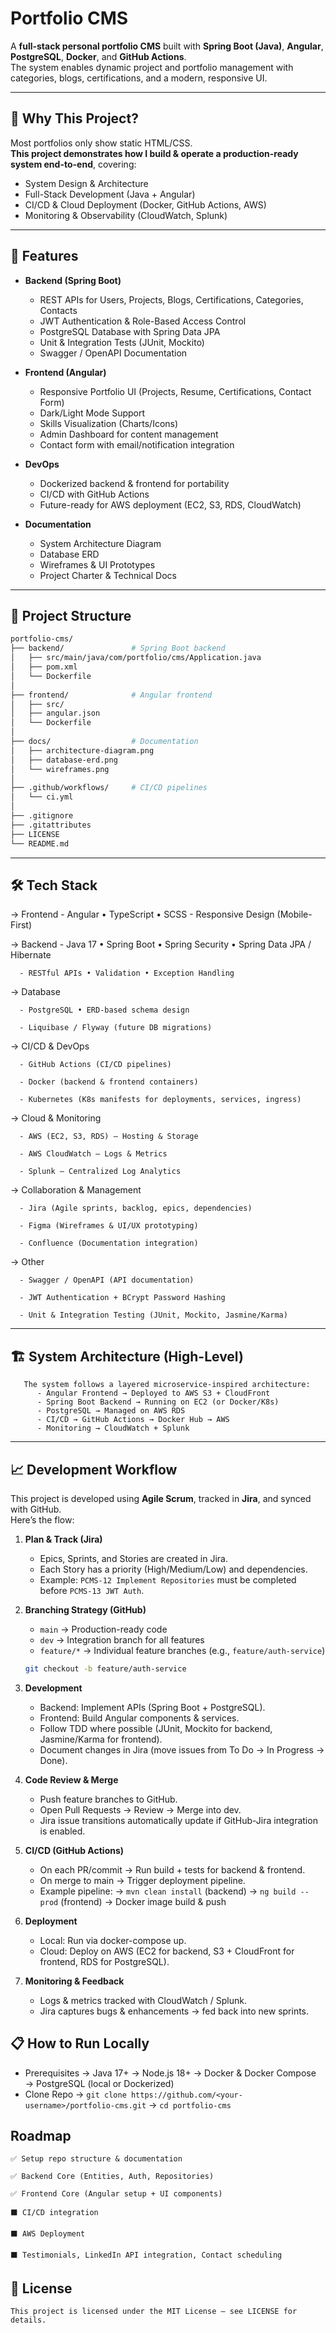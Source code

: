 # Portfolio CMS

A **full-stack personal portfolio CMS** built with **Spring Boot (Java)**, **Angular**, **PostgreSQL**, **Docker**, and **GitHub Actions**.  
The system enables dynamic project and portfolio management with categories, blogs, certifications, and a modern, responsive UI.

---
## 🌟 Why This Project?

Most portfolios only show static HTML/CSS.  
**This project demonstrates how I build & operate a production-ready system end-to-end**, covering:  
   - System Design & Architecture  
   - Full-Stack Development (Java + Angular)  
   - CI/CD & Cloud Deployment (Docker, GitHub Actions, AWS)  
   - Monitoring & Observability (CloudWatch, Splunk)  

--- 

## 🚀 Features

- **Backend (Spring Boot)**
  - REST APIs for Users, Projects, Blogs, Certifications, Categories, Contacts
  - JWT Authentication & Role-Based Access Control
  - PostgreSQL Database with Spring Data JPA
  - Unit & Integration Tests (JUnit, Mockito)
  - Swagger / OpenAPI Documentation

- **Frontend (Angular)**
  - Responsive Portfolio UI (Projects, Resume, Certifications, Contact Form)
  - Dark/Light Mode Support
  - Skills Visualization (Charts/Icons)
  - Admin Dashboard for content management
  - Contact form with email/notification integration

- **DevOps**
  - Dockerized backend & frontend for portability
  - CI/CD with GitHub Actions
  - Future-ready for AWS deployment (EC2, S3, RDS, CloudWatch)

- **Documentation**
  - System Architecture Diagram
  - Database ERD
  - Wireframes & UI Prototypes
  - Project Charter & Technical Docs

---

## 📂 Project Structure

```bash
portfolio-cms/
├── backend/               # Spring Boot backend
│   ├── src/main/java/com/portfolio/cms/Application.java
│   ├── pom.xml
│   └── Dockerfile
│
├── frontend/              # Angular frontend
│   ├── src/
│   ├── angular.json
│   └── Dockerfile
│
├── docs/                  # Documentation
│   ├── architecture-diagram.png
│   ├── database-erd.png
│   └── wireframes.png
│
├── .github/workflows/     # CI/CD pipelines
│   └── ci.yml
│
├── .gitignore
├── .gitattributes
├── LICENSE
└── README.md
```


---

## 🛠️ Tech Stack

→ Frontend
      - Angular • TypeScript • SCSS
      - Responsive Design (Mobile-First)

→ Backend
      - Java 17 • Spring Boot • Spring Security • Spring Data JPA / Hibernate

      - RESTful APIs • Validation • Exception Handling

→ Database

      - PostgreSQL • ERD-based schema design

      - Liquibase / Flyway (future DB migrations)

→ CI/CD & DevOps

      - GitHub Actions (CI/CD pipelines)

      - Docker (backend & frontend containers)

      - Kubernetes (K8s manifests for deployments, services, ingress)

→ Cloud & Monitoring

      - AWS (EC2, S3, RDS) — Hosting & Storage

      - AWS CloudWatch — Logs & Metrics

      - Splunk — Centralized Log Analytics

→ Collaboration & Management

      - Jira (Agile sprints, backlog, epics, dependencies)

      - Figma (Wireframes & UI/UX prototyping)

      - Confluence (Documentation integration)

→ Other

      - Swagger / OpenAPI (API documentation)

      - JWT Authentication + BCrypt Password Hashing

      - Unit & Integration Testing (JUnit, Mockito, Jasmine/Karma)

---
## 🏗️ System Architecture (High-Level)
```
   The system follows a layered microservice-inspired architecture:
      - Angular Frontend → Deployed to AWS S3 + CloudFront
      - Spring Boot Backend → Running on EC2 (or Docker/K8s)
      - PostgreSQL → Managed on AWS RDS
      - CI/CD → GitHub Actions → Docker Hub → AWS
      - Monitoring → CloudWatch + Splunk
```
---

## 📈 Development Workflow

This project is developed using **Agile Scrum**, tracked in **Jira**, and synced with GitHub.  
Here’s the flow:

1. **Plan & Track (Jira)**
   - Epics, Sprints, and Stories are created in Jira.
   - Each Story has a priority (High/Medium/Low) and dependencies.
   - Example: `PCMS-12 Implement Repositories` must be completed before `PCMS-13 JWT Auth`.

2. **Branching Strategy (GitHub)**
   - `main` → Production-ready code
   - `dev` → Integration branch for all features
   - `feature/*` → Individual feature branches (e.g., `feature/auth-service`)

   ```bash
   git checkout -b feature/auth-service
3. **Development**
   - Backend: Implement APIs (Spring Boot + PostgreSQL).
   - Frontend: Build Angular components & services.
   - Follow TDD where possible (JUnit, Mockito for backend, Jasmine/Karma for frontend).
   - Document changes in Jira (move issues from To Do → In Progress → Done).
4. **Code Review & Merge**
   - Push feature branches to GitHub.
   - Open Pull Requests → Review → Merge into dev.
   - Jira issue transitions automatically update if GitHub-Jira integration is enabled.
5. **CI/CD (GitHub Actions)**
   - On each PR/commit → Run build + tests for backend & frontend.
   - On merge to main → Trigger deployment pipeline.
   - Example pipeline:
        → `mvn clean install` (backend)
        → `ng build --prod` (frontend)
        → Docker image build & push
6. **Deployment**
   - Local: Run via docker-compose up.
   - Cloud: Deploy on AWS (EC2 for backend, S3 + CloudFront for frontend, RDS for PostgreSQL).

7. **Monitoring & Feedback**
   - Logs & metrics tracked with CloudWatch / Splunk.
   - Jira captures bugs & enhancements → fed back into new sprints.

## 📋 How to Run Locally
   - Prerequisites
        → Java 17+
        → Node.js 18+
        → Docker & Docker Compose
        → PostgreSQL (local or Dockerized)
   - Clone Repo
        → `git clone https://github.com/<your-username>/portfolio-cms.git`
        → `cd portfolio-cms`
## Roadmap

    ✅ Setup repo structure & documentation

    ✅ Backend Core (Entities, Auth, Repositories)

    ✅ Frontend Core (Angular setup + UI components)

    ⬛ CI/CD integration

    ⬛ AWS Deployment

    ⬛ Testimonials, LinkedIn API integration, Contact scheduling           

## 📜 License
    This project is licensed under the MIT License – see LICENSE for details.